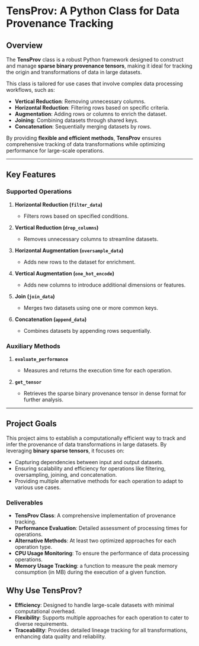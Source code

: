 # **TensProv: A Python Class for Data Provenance Tracking**

## **Overview**

The **TensProv** class is a robust Python framework designed to construct and manage **sparse binary provenance tensors**, making it ideal for tracking the origin and transformations of data in large datasets.  

This class is tailored for use cases that involve complex data processing workflows, such as:  
- **Vertical Reduction**: Removing unnecessary columns.  
- **Horizontal Reduction**: Filtering rows based on specific criteria.  
- **Augmentation**: Adding rows or columns to enrich the dataset.  
- **Joining**: Combining datasets through shared keys.  
- **Concatenation**: Sequentially merging datasets by rows.  

By providing **flexible and efficient methods**, **TensProv** ensures comprehensive tracking of data transformations while optimizing performance for large-scale operations.  

---

## **Key Features**

### **Supported Operations**

1. **Horizontal Reduction (`filter_data`)**  
   - Filters rows based on specified conditions.  

2. **Vertical Reduction (`drop_columns`)**  
   - Removes unnecessary columns to streamline datasets.  

3. **Horizontal Augmentation (`oversample_data`)**  
   - Adds new rows to the dataset for enrichment.  

4. **Vertical Augmentation (`one_hot_encode`)**  
   - Adds new columns to introduce additional dimensions or features.  

5. **Join (`join_data`)**  
   - Merges two datasets using one or more common keys.  

6. **Concatenation (`append_data`)**  
   - Combines datasets by appending rows sequentially.  

### **Auxiliary Methods**

1. **`evaluate_performance`**  
   - Measures and returns the execution time for each operation.  

2. **`get_tensor`**  
   - Retrieves the sparse binary provenance tensor in dense format for further analysis.  

---

## **Project Goals**

This project aims to establish a computationally efficient way to track and infer the provenance of data transformations in large datasets. By leveraging **binary sparse tensors**, it focuses on:  

- Capturing dependencies between input and output datasets.  
- Ensuring scalability and efficiency for operations like filtering, oversampling, joining, and concatenation.  
- Providing multiple alternative methods for each operation to adapt to various use cases.  

### **Deliverables**  
- **TensProv Class**: A comprehensive implementation of provenance tracking.  
- **Performance Evaluation**: Detailed assessment of processing times for operations.  
- **Alternative Methods**: At least two optimized approaches for each operation type.  
- **CPU Usage Monitoring**: To ensure the performance of data processing operations.
- **Memory Usage Tracking**: a function to measure the peak memory consumption (in MB) during the execution of a given function.


## **Why Use TensProv?**

- **Efficiency**: Designed to handle large-scale datasets with minimal computational overhead.  
- **Flexibility**: Supports multiple approaches for each operation to cater to diverse requirements.  
- **Traceability**: Provides detailed lineage tracking for all transformations, enhancing data quality and reliability.  



